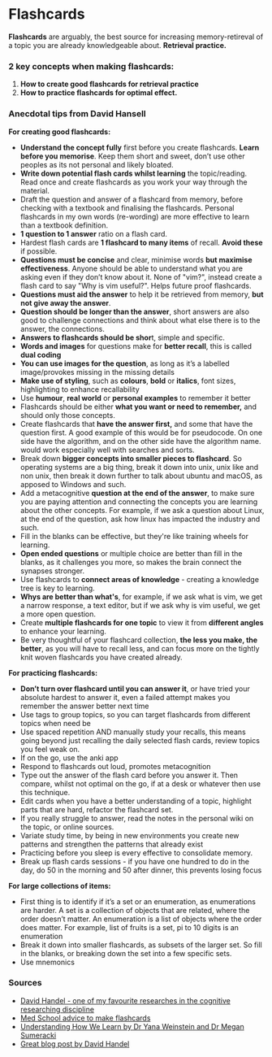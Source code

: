 # Flashcards



**Flashcards** are arguably, the best source for increasing memory-retireval of a topic you are already knowledgeable about. **Retrieval practice.**

### **2 key concepts when making flashcards:**

1. **How to create good flashcards for retrieval practice**
2. **How to practice flashcards for optimal effect.**

### **Anecdotal tips from David Hansell**

**For creating good flashcards:**

* **Understand the concept fully** first before you create flashcards. **Learn before you memorise**. Keep them short and sweet, don’t use other peoples as its not personal and likely bloated.
* **Write down potential flash cards whilst learning** the topic/reading. Read once and create flashcards as you work your way through the material.
* Draft the question and answer of a flashcard from memory, before checking with a textbook and finalising the flashcards. Personal flashcards in my own words \(re-wording\) are more effective to learn than a textbook definition.
* **1 question to 1 answer** ratio on a flash card. 
* Hardest flash cards are **1 flashcard to many items** of recall. **Avoid these** if possible.
* **Questions must be concise** and clear, minimise words **but maximise effectiveness**. Anyone should be able to understand what you are asking even if they don’t know about it. None of "vim?", instead create a flash card to say "Why is vim useful?". Helps future proof flashcards.
* **Questions must aid the answer** to help it be retrieved from memory, **but not give away the answer**.
* **Question should be longer than the answer**, short answers are also good to challenge connections and think about what else there is to the answer, the connections. 
* **Answers to flashcards should be shor**t, simple and specific.
* **Words and images** for questions make for **better recall**, this is called **dual coding**
* **You can use images for the question**, as long as it’s a labelled image/provokes missing in the missing details
* **Make use of styling**, such as **colours**, **bold** or **italics**, font sizes, highlighting to enhance recallability 
* Use **humour**, **real world** or **personal examples** to remember it better
* Flashcards should be either **what you want or need to remember,** and should only those concepts.
* Create flashcards that **have the answer first,** and some that have the question first. A good example of this would be for pseudocode. On one side have the algorithm, and on the other side have the algorithm name. would work especially well with searches and sorts.
* Break down **bigger concepts into smaller pieces to flashcard**. So operating systems are a big thing, break it down into unix, unix like and non unix, then break it down further to talk about ubuntu and macOS, as apposed to Windows and such.
* Add a metacognitive **question at the end of the answer**, to make sure you are paying attention and connecting the concepts you are learning about the other concepts. For example, if we ask a question about Linux, at the end of the question, ask how linux has impacted the industry and such. 
* Fill in the blanks can be effective, but they're like training wheels for learning.
* **Open ended questions** or multiple choice are better than fill in the blanks, as it challenges you more, so makes the brain connect the synapses stronger.
* Use flashcards to **connect areas of knowledge** - creating a knowledge tree is key to learning.
* **Whys are better than what's**, for example, if we ask what is vim, we get a narrow response, a text editor, but if we ask why is vim useful, we get a more open question.
* Create **multiple flashcards for one topic** to view it from **different angles** to enhance your learning.
* Be very thoughtful of your flashcard collection, **the less you make, the better**, as you will have to recall less, and can focus more on the tightly knit woven flashcards you have created already.

**For practicing flashcards:**

* **Don’t turn over flashcard until you can answer it**, or have tried your absolute hardest to answer it, even a failed attempt makes you remember the answer better next time
* Use tags to group topics, so you can target flashcards from different topics when need be 
* Use spaced repetition AND manually study your recalls, this means going beyond just recalling the daily selected flash cards, review topics you feel weak on. 
* If on the go, use the anki app
* Respond to flashcards out loud, promotes metacognition
* Type out the answer of the flash card before you answer it. Then compare, whilst not optimal on the go, if at a desk or whatever then use this technique.
* Edit cards when you have a better understanding of a topic, highlight parts that are hard, refactor the flashcard set.
* If you really struggle to answer, read the notes in the personal wiki on the topic, or online sources.
* Variate study time, by being in new environments you create new patterns and strengthen the patterns that already exist
* Practicing before you sleep is every effective to consolidate memory. 
* Break up flash cards sessions - if you have one hundred to do in the day, do 50 in the morning and 50 after dinner, this prevents losing focus

**For large collections of items:**

* First thing is to identify if it’s a set or an enumeration, as enumerations are harder. A set is a collection of objects that are related, where the order doesn’t matter. An enumeration is a list of objects where the order does matter. For example, list of fruits is a set, pi to 10 digits is an enumeration
* Break it down into smaller flashcards, as subsets of the larger set. So fill in the blanks, or breaking down the set into a few specific sets.
* Use mnemonics

### Sources

* [David Handel - one of my favourite researches in the cognitive researching discipline](https://medium.com/@iDoRecall)
* [Med School advice to make flashcards](https://www.yousmle.com/med-school-anki/)
* [Understanding How We Learn by Dr Yana Weinstein and Dr Megan Sumeracki](https://www.learningscientists.org/book)
* [Great blog post by David Handel](https://www.learningscientists.org/blog/2020/4/2-1)

